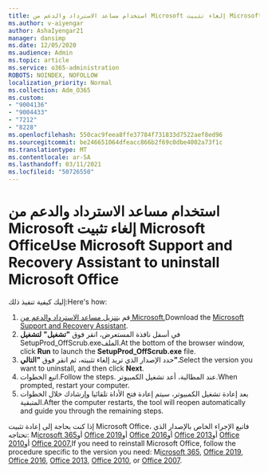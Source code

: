 ```yaml
---
title: استخدام مساعد الاسترداد والدعم من Microsoft إلغاء تثبيت Microsoft Office
ms.author: v-aiyengar
author: AshaIyengar21
manager: dansimp
ms.date: 12/05/2020
ms.audience: Admin
ms.topic: article
ms.service: o365-administration
ROBOTS: NOINDEX, NOFOLLOW
localization_priority: Normal
ms.collection: Adm_O365
ms.custom:
- "9004136"
- "9004433"
- "7212"
- "8228"
ms.openlocfilehash: 550cac9feea8ffe37784f731833d7522aef8ed96
ms.sourcegitcommit: be246651064dfeacc866b2f69c0dbe4002a73f1c
ms.translationtype: MT
ms.contentlocale: ar-SA
ms.lasthandoff: 03/11/2021
ms.locfileid: "50726550"
---
```

# <a name="use-microsoft-support-and-recovery-assistant-to-uninstall-microsoft-office"></a><span data-ttu-id="80808-102">استخدام مساعد الاسترداد والدعم من Microsoft إلغاء تثبيت Microsoft Office</span><span class="sxs-lookup"><span data-stu-id="80808-102">Use Microsoft Support and Recovery Assistant to uninstall Microsoft Office</span></span>

<span data-ttu-id="80808-103">إليك كيفية تنفيذ ذلك:</span><span class="sxs-lookup"><span data-stu-id="80808-103">Here's how:</span></span>

1. <span data-ttu-id="80808-104">قم [بتنزيل مساعد الاسترداد والدعم من Microsoft.](https://go.microsoft.com/fwlink/?linkid=2139122)</span><span class="sxs-lookup"><span data-stu-id="80808-104">Download the [Microsoft Support and Recovery Assistant](https://go.microsoft.com/fwlink/?linkid=2139122).</span></span>
1. <span data-ttu-id="80808-105">في أسفل نافذة المستعرض، انقر فوق **"تشغيل"** **لتشغيل** SetupProd_OffScrub.exeالملف.</span><span class="sxs-lookup"><span data-stu-id="80808-105">At the bottom of the browser window, click **Run** to launch the **SetupProd_OffScrub.exe** file.</span></span>
1. <span data-ttu-id="80808-106">حدد الإصدار الذي تريد إلغاء تثبيته، ثم انقر فوق **"التالي".**</span><span class="sxs-lookup"><span data-stu-id="80808-106">Select the version you want to uninstall, and then click **Next**.</span></span>
1. <span data-ttu-id="80808-107">اتبع الخطوات.</span><span class="sxs-lookup"><span data-stu-id="80808-107">Follow the steps.</span></span> <span data-ttu-id="80808-108">عند المطالبة، أعد تشغيل الكمبيوتر.</span><span class="sxs-lookup"><span data-stu-id="80808-108">When prompted, restart your computer.</span></span>
1. <span data-ttu-id="80808-109">بعد إعادة تشغيل الكمبيوتر، سيتم إعادة فتح الأداة تلقائيا وإرشادك خلال الخطوات المتبقية.</span><span class="sxs-lookup"><span data-stu-id="80808-109">After the computer restarts, the tool will reopen automatically and guide you through the remaining steps.</span></span>

<span data-ttu-id="80808-110">إذا كنت بحاجة إلى إعادة تثبيت Microsoft Office، فاتبع الإجراء الخاص بالإصدار الذي تحتاجه: M[icrosoft 365](https://go.microsoft.com/fwlink/?linkid=2138843)أو [Office 2019](https://go.microsoft.com/fwlink/?linkid=2138843)أو [Office 2016](https://go.microsoft.com/fwlink/?linkid=2138919)أو [Office 2013](https://go.microsoft.com/fwlink/?linkid=2138919)أو [Office 2010](https://go.microsoft.com/fwlink/?linkid=2139237)أو [Office 2007.](https://go.microsoft.com/fwlink/?linkid=2138644)</span><span class="sxs-lookup"><span data-stu-id="80808-110">If you need to reinstall Microsoft Office, follow the procedure specific to the version you need: M[icrosoft 365](https://go.microsoft.com/fwlink/?linkid=2138843), [Office 2019](https://go.microsoft.com/fwlink/?linkid=2138843), [Office 2016](https://go.microsoft.com/fwlink/?linkid=2138919), [Office 2013](https://go.microsoft.com/fwlink/?linkid=2138919), [Office 2010](https://go.microsoft.com/fwlink/?linkid=2139237), or [Office 2007](https://go.microsoft.com/fwlink/?linkid=2138644).</span></span>